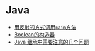 # Java

* [用反射的方式调用`main`方法](invoke_main.md)
* [Boolean的构造器](constructor_of_boolean.md)
* [Java 继承中需要注意的几个问题](inheriting_issues.md)